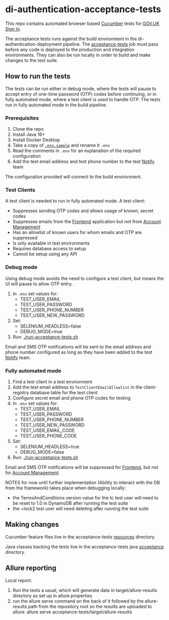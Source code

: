 # di-authentication-acceptance-tests

This repo contains automated browser based [Cucumber](https://cucumber.io/) tests for [GOV.UK Sign In](https://auth-tech-docs.london.cloudapps.digital/).

 The acceptance tests runs against the build environment in the di-authentication-deployment pipeline. The [acceptance-tests](https://cd.gds-reliability.engineering/teams/verify/pipelines/di-authentication-deployment/jobs/acceptance-tests) job must pass before any code is deployed to the production and integration environments. They can also be run locally in order to build and make changes to the test suite.

## How to run the tests

The tests can be run either in debug mode, where the tests will pause to accept entry of one-time password (OTP) codes before continuing, or in fully automated mode, where a test client is used to handle OTP.  The tests run in fully automated mode in the build pipeline.

### Prerequisites

1.  Clone the repo
1.  Install Java 16+
1.  Install Docker Desktop
1.  Take a copy of [`.env.sample`](.env.sample) and rename it `.env`
1.  Read the comments in `.env` for an explanation of the required configuration
1.  Add the test email address and test phone number to the test [Notify](https://www.notifications.service.gov.uk/) team

The configuration provided will connect to the build environment.

### Test Clients

A test client is needed to run in fully automated mode.  A test client:

-   Suppresses sending OTP codes and allows usage of known, secret codes
-   Suppresses emails from the [Frontend](https://github.com/alphagov/di-authentication-frontend) application but not from [Account Management](https://github.com/alphagov/di-authentication-account-management)
-   Has an allowlist of known users for whom emails and OTP are suppressed
-   Is only available in test environments
-   Requires database access to setup
-   Cannot be setup using any API

### Debug mode

Using debug mode avoids the need to configure a test client, but means the UI will pause to allow OTP entry.

1.  In `.env` set values for:
    - TEST_USER_EMAIL
    - TEST_USER_PASSWORD
    - TEST_USER_PHONE_NUMBER
    - TEST_USER_NEW_PASSWORD
1.  Set:
    - SELENIUM_HEADLESS=false
    - DEBUG_MODE=true
1.  Run: [./run-acceptance-tests.sh](run-acceptance-tests.sh)

Email and SMS OTP notifications will be sent to the email address and phone number configured as long as they have been added to the test [Notify](https://www.notifications.service.gov.uk/) team.

### Fully automated mode

1.  Find a test client in a test environment
1.  Add the test email address to `TestClientEmailAllowlist` in the client-registry database table for the test client
1.  Configure secret email and phone OTP codes for testing
1.  In `.env` set values for:
    - TEST_USER_EMAIL
    - TEST_USER_PASSWORD
    - TEST_USER_PHONE_NUMBER
    - TEST_USER_NEW_PASSWORD
    - TEST_USER_EMAIL_CODE
    - TEST_USER_PHONE_CODE
1.  Set:
    - SELENIUM_HEADLESS=true
    - DEBUG_MODE=false
1.  Run: [./run-acceptance-tests.sh](run-acceptance-tests.sh)

Email and SMS OTP notifications will be suppressed for [Frontend](https://github.com/alphagov/di-authentication-frontend), but not for [Account Management](https://github.com/alphagov/di-authentication-account-management).

NOTES for now until further implementation (Ability to interact with the DB from the framework) takes place when debugging locally: 
- the TermsAndConditions version value for the tc test user will need to be reset to 1.0 in DynamoDB after running the test suite
- the +lock2 test user will need deleting after running the test suite

## Making changes 

Cucumber feature files live in the acceptance-tests [resources](acceptance-tests/src/test/resources/uk/gov/di/test/acceptance/) directory.

Java classes backing the tests live in the acceptance-tests java [acceptance](acceptance-tests/src/test/java/uk/gov/di/test/acceptance/) directory.

## Allure reporting

Local report:

1. Run the tests a usual, which will generate data in target/allure-results directory as set up in allure.properties
2. run the allure serve command on the back of it followed by the allure-results path from the repository root so the results are uploaded to allure:
allure serve acceptance-tests/target/allure-results